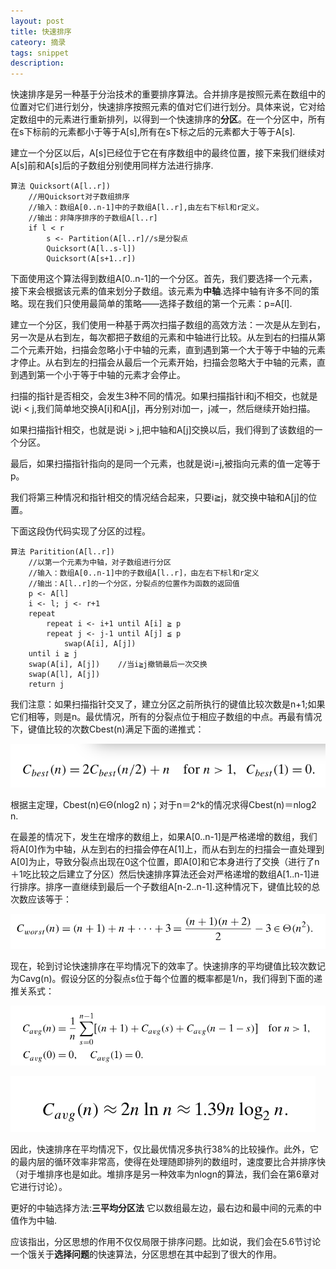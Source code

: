 ```yaml
---
layout: post
title: 快速排序
cateory: 摘录
tags: snippet
description: 
---
```


快速排序是另一种基于分治技术的重要排序算法。合并排序是按照元素在数组中的位置对它们进行划分，快速排序按照元素的值对它们进行划分。具体来说，它对给定数组中的元素进行重新排列，以得到一个快速排序的**分区**。在一个分区中，所有在s下标前的元素都小于等于A[s],所有在s下标之后的元素都大于等于A[s].

建立一个分区以后，A[s]已经位于它在有序数组中的最终位置，接下来我们继续对A[s]前和A[s]后的子数组分别使用同样方法进行排序.

```
算法 Quicksort(A[l..r])
    //用Quicksort对子数组排序
    //输入：数组A[0..n-1]中的子数组A[l..r],由左右下标l和r定义。
    //输出：非降序排序的子数组A[l..r]
    if l < r
        s <- Partition(A[l..r]//s是分裂点
        Quicksort(A[l..s-l])
        Quicksort(A[s+1..r])
```

下面使用这个算法得到数组A[0..n-1]的一个分区。首先，我们要选择一个元素，接下来会根据该元素的值来划分子数组。该元素为**中轴**.选择中轴有许多不同的策略。现在我们只使用最简单的策略——选择子数组的第一个元素：p=A[l].

建立一个分区，我们使用一种基于两次扫描子数组的高效方法：一次是从左到右，另一次是从右到左，每次都把子数组的元素和中轴进行比较。从左到右的扫描从第二个元素开始，扫描会忽略小于中轴的元素，直到遇到第一个大于等于中轴的元素才停止。从右到左的扫描会从最后一个元素开始，扫描会忽略大于中轴的元素，直到遇到第一个小于等于中轴的元素才会停止。

扫描的指针是否相交，会发生3种不同的情况。如果扫描指针i和j不相交，也就是说i < j,我们简单地交换A[i]和A[j]，再分别对i加一，j减一，然后继续开始扫描。

如果扫描指针相交，也就是说i > j,把中轴和A[j]交换以后，我们得到了该数组的一个分区。

最后，如果扫描指针指向的是同一个元素，也就是说i=j,被指向元素的值一定等于p。

我们将第三种情况和指针相交的情况结合起来，只要i≧j，就交换中轴和A[j]的位置。

下面这段伪代码实现了分区的过程。

```
算法 Paritition(A[l..r])
    //以第一个元素为中轴，对子数组进行分区
    //输入：数组A[0..n-1]中的子数组A[l..r]，由左右下标l和r定义
    //输出：A[l..r]的一个分区，分裂点的位置作为函数的返回值
    p <- A[l]
    i <- l; j <- r+1
    repeat
        repeat i <- i+1 until A[i] ≧ p
        repeat j <- j-1 until A[j] ≦ p
            swap(A[i], A[j])
    until i ≧ j
    swap(A[i], A[j])    //当i≧j撤销最后一次交换
    swap(A[l], A[j])
    return j
```

我们注意：如果扫描指针交叉了，建立分区之前所执行的键值比较次数是n+1;如果它们相等，则是n。最优情况，所有的分裂点位于相应子数组的中点。再最有情况下，键值比较的次数Cbest(n)满足下面的递推式：

![](https://github.com/arcticlion/reading-lists/blob/master/Introduction%20to%20the%20Design%20and%20Analysis%20of%20Algorithms/04%20Divide-and-Conquer/屏幕截图%202014-12-02%2021.17.29.png)

根据主定理，Cbest(n)∈Θ(nlog2 n)；对于n＝2^k的情况求得Cbest(n)＝nlog2 n.

在最差的情况下，发生在增序的数组上，如果A[0..n-1]是严格递增的数组，我们将A[0]作为中轴，从左到右的扫描会停在A[1]上，而从右到左的扫描会一直处理到A[0]为止，导致分裂点出现在0这个位置，即A[0]和它本身进行了交换（进行了n＋1吃比较之后建立了分区）然后快速排序算法还会对严格递增的数组A[1..n-1]进行排序。排序一直继续到最后一个子数组A[n-2..n-1].这种情况下，键值比较的总次数应该等于：

![](https://github.com/arcticlion/reading-lists/blob/master/Introduction%20to%20the%20Design%20and%20Analysis%20of%20Algorithms/04%20Divide-and-Conquer/屏幕截图%202014-12-02%2021.23.32.png)

现在，轮到讨论快速排序在平均情况下的效率了。快速排序的平均键值比较次数记为Cavg(n)。假设分区的分裂点s位于每个位置的概率都是1/n，我们得到下面的递推关系式：

![](https://github.com/arcticlion/reading-lists/blob/master/Introduction%20to%20the%20Design%20and%20Analysis%20of%20Algorithms/04%20Divide-and-Conquer/屏幕截图%202014-12-02%2021.24.58.png)

![](https://github.com/arcticlion/reading-lists/blob/master/Introduction%20to%20the%20Design%20and%20Analysis%20of%20Algorithms/04%20Divide-and-Conquer/屏幕截图%202014-12-02%2021.25.15.png)

因此，快速排序在平均情况下，仅比最优情况多执行38%的比较操作。此外，它的最内层的循环效率非常高，使得在处理随即排列的数组时，速度要比合并排序快（对于堆排序也是如此。堆排序是另一种效率为nlogn的算法，我们会在第6章对它进行讨论）。

更好的中轴选择方法:**三平均分区法** 它以数组最左边，最右边和最中间的元素的中值作为中轴.

应该指出，分区思想的作用不仅仅局限于排序问题。比如说，我们会在5.6节讨论一个饿关于**选择问题**的快速算法，分区思想在其中起到了很大的作用。

